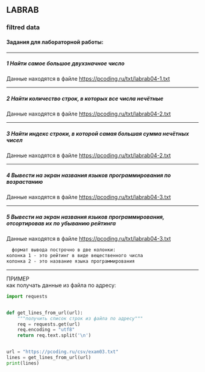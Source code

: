 ## LABRAB  

### filtred data  

#### Задания для лабораторной работы:  

---  

##### 1 Найти самое большое двухзначное число

Данные находятся в файле https://pcoding.ru/txt/labrab04-1.txt  

---  

##### 2 Найти количество строк, в которых все числа нечётные  

Данные находятся в файле https://pcoding.ru/txt/labrab04-2.txt  

---  

##### 3 Найти индекс строки, в которой самая большая сумма нечётных чисел  

Данные находятся в файле https://pcoding.ru/txt/labrab04-2.txt  

---  

##### 4 Вывести на экран названия языков программирования по возрастанию  

Данные находятся в файле https://pcoding.ru/txt/labrab04-3.txt  

---  

##### 5 Вывести на экран названия языков программирования, отсортировав их по убыванию рейтинга  

Данные находятся в файле https://pcoding.ru/txt/labrab04-3.txt  

```txt
  формат вывода построчно в две колонки: 
колонка 1 - это рейтинг в виде вещественного числа
колонка 2 - это название языка программирования
```

---  

ПРИМЕР  
как получать данные из файла по адресу:  

```py
import requests


def get_lines_from_url(url):
    """получить список строк из файла по адресу"""
    req = requests.get(url)
    req.encoding = "utf8"
    return req.text.split('\n')


url = "https://pcoding.ru/csv/exam03.txt"
lines = get_lines_from_url(url)
print(lines)
```
